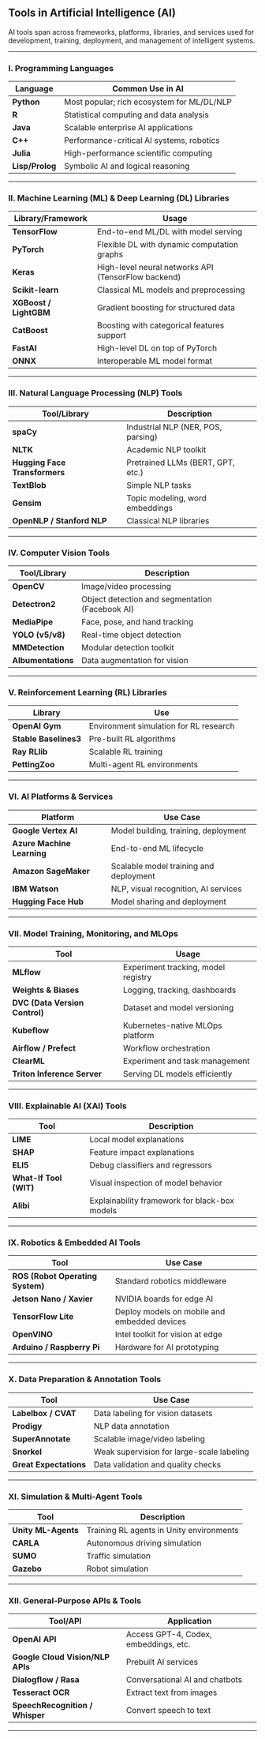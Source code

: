 ## **Tools in Artificial Intelligence (AI)**

AI tools span across frameworks, platforms, libraries, and services used for development, training, deployment, and management of intelligent systems.

---

### **I. Programming Languages**

| Language        | Common Use in AI                           |
| --------------- | ------------------------------------------ |
| **Python**      | Most popular; rich ecosystem for ML/DL/NLP |
| **R**           | Statistical computing and data analysis    |
| **Java**        | Scalable enterprise AI applications        |
| **C++**         | Performance-critical AI systems, robotics  |
| **Julia**       | High-performance scientific computing      |
| **Lisp/Prolog** | Symbolic AI and logical reasoning          |

---

### **II. Machine Learning (ML) & Deep Learning (DL) Libraries**

| Library/Framework      | Usage                                               |
| ---------------------- | --------------------------------------------------- |
| **TensorFlow**         | End-to-end ML/DL with model serving                 |
| **PyTorch**            | Flexible DL with dynamic computation graphs         |
| **Keras**              | High-level neural networks API (TensorFlow backend) |
| **Scikit-learn**       | Classical ML models and preprocessing               |
| **XGBoost / LightGBM** | Gradient boosting for structured data               |
| **CatBoost**           | Boosting with categorical features support          |
| **FastAI**             | High-level DL on top of PyTorch                     |
| **ONNX**               | Interoperable ML model format                       |

---

### **III. Natural Language Processing (NLP) Tools**

| Tool/Library                  | Description                        |
| ----------------------------- | ---------------------------------- |
| **spaCy**                     | Industrial NLP (NER, POS, parsing) |
| **NLTK**                      | Academic NLP toolkit               |
| **Hugging Face Transformers** | Pretrained LLMs (BERT, GPT, etc.)  |
| **TextBlob**                  | Simple NLP tasks                   |
| **Gensim**                    | Topic modeling, word embeddings    |
| **OpenNLP / Stanford NLP**    | Classical NLP libraries            |

---

### **IV. Computer Vision Tools**

| Tool/Library       | Description                                     |
| ------------------ | ----------------------------------------------- |
| **OpenCV**         | Image/video processing                          |
| **Detectron2**     | Object detection and segmentation (Facebook AI) |
| **MediaPipe**      | Face, pose, and hand tracking                   |
| **YOLO (v5/v8)**   | Real-time object detection                      |
| **MMDetection**    | Modular detection toolkit                       |
| **Albumentations** | Data augmentation for vision                    |

---

### **V. Reinforcement Learning (RL) Libraries**

| Library               | Use                                    |
| --------------------- | -------------------------------------- |
| **OpenAI Gym**        | Environment simulation for RL research |
| **Stable Baselines3** | Pre-built RL algorithms                |
| **Ray RLlib**         | Scalable RL training                   |
| **PettingZoo**        | Multi-agent RL environments            |

---

### **VI. AI Platforms & Services**

| Platform                   | Use Case                               |
| -------------------------- | -------------------------------------- |
| **Google Vertex AI**       | Model building, training, deployment   |
| **Azure Machine Learning** | End-to-end ML lifecycle                |
| **Amazon SageMaker**       | Scalable model training and deployment |
| **IBM Watson**             | NLP, visual recognition, AI services   |
| **Hugging Face Hub**       | Model sharing and deployment           |

---

### **VII. Model Training, Monitoring, and MLOps**

| Tool                           | Usage                               |
| ------------------------------ | ----------------------------------- |
| **MLflow**                     | Experiment tracking, model registry |
| **Weights & Biases**           | Logging, tracking, dashboards       |
| **DVC (Data Version Control)** | Dataset and model versioning        |
| **Kubeflow**                   | Kubernetes-native MLOps platform    |
| **Airflow / Prefect**          | Workflow orchestration              |
| **ClearML**                    | Experiment and task management      |
| **Triton Inference Server**    | Serving DL models efficiently       |

---

### **VIII. Explainable AI (XAI) Tools**

| Tool                   | Description                                   |
| ---------------------- | --------------------------------------------- |
| **LIME**               | Local model explanations                      |
| **SHAP**               | Feature impact explanations                   |
| **ELI5**               | Debug classifiers and regressors              |
| **What-If Tool (WIT)** | Visual inspection of model behavior           |
| **Alibi**              | Explainability framework for black-box models |

---

### **IX. Robotics & Embedded AI Tools**

| Tool                             | Use Case                                     |
| -------------------------------- | -------------------------------------------- |
| **ROS (Robot Operating System)** | Standard robotics middleware                 |
| **Jetson Nano / Xavier**         | NVIDIA boards for edge AI                    |
| **TensorFlow Lite**              | Deploy models on mobile and embedded devices |
| **OpenVINO**                     | Intel toolkit for vision at edge             |
| **Arduino / Raspberry Pi**       | Hardware for AI prototyping                  |

---

### **X. Data Preparation & Annotation Tools**

| Tool                   | Use Case                                  |
| ---------------------- | ----------------------------------------- |
| **Labelbox / CVAT**    | Data labeling for vision datasets         |
| **Prodigy**            | NLP data annotation                       |
| **SuperAnnotate**      | Scalable image/video labeling             |
| **Snorkel**            | Weak supervision for large-scale labeling |
| **Great Expectations** | Data validation and quality checks        |

---

### **XI. Simulation & Multi-Agent Tools**

| Tool                | Description                              |
| ------------------- | ---------------------------------------- |
| **Unity ML-Agents** | Training RL agents in Unity environments |
| **CARLA**           | Autonomous driving simulation            |
| **SUMO**            | Traffic simulation                       |
| **Gazebo**          | Robot simulation                         |

---

### **XII. General-Purpose APIs & Tools**

| Tool/API                         | Application                           |
| -------------------------------- | ------------------------------------- |
| **OpenAI API**                   | Access GPT-4, Codex, embeddings, etc. |
| **Google Cloud Vision/NLP APIs** | Prebuilt AI services                  |
| **Dialogflow / Rasa**            | Conversational AI and chatbots        |
| **Tesseract OCR**                | Extract text from images              |
| **SpeechRecognition / Whisper**  | Convert speech to text                |

---
